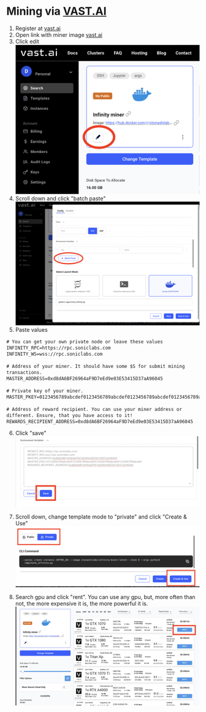 # Mining via [VAST.AI](https://cloud.vast.ai/?ref_id=239671&creator_id=239671&name=Infinity%20miner)

1. Register at [vast.ai](https://cloud.vast.ai/?ref_id=239671&creator_id=239671&name=Infinity%20miner)
2. Open link with miner image [vast.ai](https://cloud.vast.ai/?ref_id=239671&creator_id=239671&name=Infinity%20miner)
3. Click edit 
![image](./assets/edit_image.png)
4. Scroll down and click "batch paste"
![image](./assets/batch_paste.png)
5. Paste values
```
# You can get your own private node or leave these values 
INFINITY_RPC=https://rpc.soniclabs.com
INFINITY_WS=wss://rpc.soniclabs.com

# Address of your miner. It should have some $S for submit mining transactions.
MASTER_ADDRESS=0xd8dA6BF26964aF9D7eEd9e03E53415D37aA96045

# Private key of your miner.
MASTER_PKEY=0123456789abcdef0123456789abcdef0123456789abcdef0123456789abcdef

# Address of reward recipient. You can use your miner address or different. Ensure, that you have access to it! 
REWARDS_RECIPIENT_ADDRESS=0xd8dA6BF26964aF9D7eEd9e03E53415D37aA96045
```
6. Click "save"
![image](./assets/save_envs.png)

7. Scroll down, change template mode to "private" and click "Create & Use" 
![image](./assets/private_save.png)

8. Search gpu and click "rent". You can use any gpu, but, more often than not, the more expensive it is, the more powerful it is.
![image](./assets/rent_gpu.png)